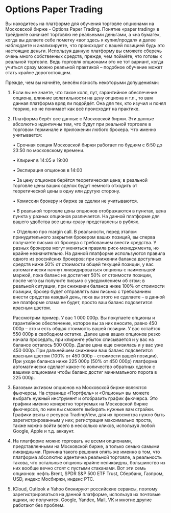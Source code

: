 # Options Paper Trading

Вы находитесь на платформе для обучения торговле опционами на Московской бирже - Options Paper Trading. Понятие «paper trading» в трейдинге означает торговлю не реальными деньгами, а «на бумаге», когда вы делаете себе пометку «вот здесь я купил/продал» и далее наблюдаете и анализируете, что происходит с вашей позицией будь это настоящие деньги. Используя данную платформу вы сможете сберечь очень много собственных средств, прежде, чем поймёте, что готовы к реальной торговле. Ведь торговля опционами это не тот вариант, когда учиться сразу можно реальной практикой – подобное обучение может стать крайне дорогостоящим.

Прежде, чем вы начнёте, внесём ясность некоторыми допущениями:

1) Если вы не знаете, что такое колл, пут, гарантийное обеспечение опциона, влияние волатильности на цену опциона и т.п., то вам данная платформа вряд ли подойдёт. Она для тех, кто изучил и понял теорию, но не понимает как всё происходит на практике.


2) Платформа берёт все данные с Московской биржи. Эти данные абсолютно идентичны тем, что будут при реальной торговле в торговом терминале и приложении любого брокера. Что именно учитывается:

    • Срочная секция Московской биржи работает по будням с 6:50 до 23:50 по московскому времени.

    • Клиринг в 14:05 и 19:00

    • Экспирация опционов в 14:00

    • За цену опционов берётся теоретическая цена; в реальной торговле цены ваших сделок будут немного отходить от теоретической цены в одну или другую сторону.

    • Комиссии брокеру и бирже за сделки не учитываются.

    • В реальной торговле цены опционов отображаются в пунктах, цена пункта у разных опционов различается. На данной платформе для вашего удобства все цены сразу представлены в рублях.

    • Отдельно про margin call. В реальности, перед этапом принудительного закрытия брокером ваших позиций, вы сперва получаете письмо от брокера с требованием внести средства. У разных брокеров могут меняться правила риск-менеджмента, но крайне незначительно. На данной платформе используются правила одного из российских брокеров: при снижении баланса доступных средств ниже 50% от стоимости общей текущей позиции, у вас автоматически начнут ликвидироваться опционы с наименьшей маржой, пока баланс не достигнет 50% от стоимости позиции, после чего вы получите письмо с уведомлением об этом; в реальной ситуации, при снижении баланса ниже 100% от стоимости позиции, брокер будет отправлять вам письмо с требованием внести средства каждый день, пока вы этого не сделаете – в данной же платформе спама не будет, просто ваш баланс подсветится красным цветом.

    Рассмотрим пример. У вас 1 000 000р. Вы покупаете опционы и гарантийное обеспечение, которое вы за них вносите, равно 450 000р – это и есть общая стоимость вашей позиции. У вас остаётся 550 000р в свободном остатке. Далее цена ваших опционов резко начала проседать, при клиринге убыток списывается и у вас на балансе осталось 500 000р. Далее цена еще снизилась и у вас уже 450 000р. При дальнейшем снижении ваш баланс подсветится красным цветом (100% от 450 000р – стоимости вашей позиции). При уходе баланса ниже 225 000р (50% от 450 000р) платформа автоматически сделает какое-то количество обратных сделок с вашими опционами чтобы баланс достиг минимального порога в 225 000р.


3) Базовым активом опционов на Московской бирже являются фьючерсы. На странице «Портфель» и «Опционы» вы можете выбрать нужный инструмент и отобразить график фьючерса. Это графики именно конкретно торгуемых на Московской бирже фьючерсов, по ним вы сможете выбирать нужные вам страйки. Графики взяты с ресурса TradingView, для их просмотра нужно быть зарегистрированным у них; регистрация максимально проста, также можно войти всего в несколько кликов, используя любой Google, Apple и т.д. аккаунт.


4) На платформе можно торговать не всеми опционами, представленными на Московской бирже, а только семью самыми ликвидными. Причина такого решения опять же именно в том, что платформа абсолютно идентична реальной торговле, а реальность такова, что остальные опционы крайне неликвидны, большинство из них вообще вечно стоят с пустыми стаканами. Вот эти семь опционов: нефть Brent, SPDR S&P 500 ETF Trust, Сбербанк, Газпром, USD, индекс Мосбиржи, индекс РТС.


5) ICloud, Outlook и Yahoo блокируют российские сервисы, поэтому зарегистрироваться на данной платформе, используя их почтовые ящики, не получится. Google, Yandex, Mail, VK и многие другие работают без проблем.